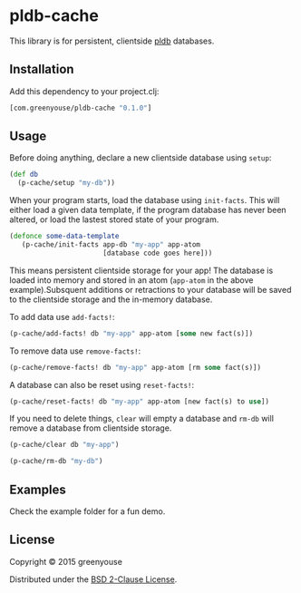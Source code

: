 # pldb-cache

This library is for persistent, clientside
[pldb](https://github.com/clojure/core.logic) databases.

## Installation

Add this dependency to your project.clj:
```clj
[com.greenyouse/pldb-cache "0.1.0"]
```

## Usage

Before doing anything, declare a new clientside database using `setup`:

```clj
(def db
  (p-cache/setup "my-db"))
```

When your program starts, load the database using `init-facts`. This
will either load a given data template, if the  program database has
never been altered, or load the lastest stored state of your program. 

```clj
(defonce some-data-template
   (p-cache/init-facts app-db "my-app" app-atom
                       [database code goes here]))
```

This means persistent clientside storage for your app! The database is
loaded into memory and stored in an atom (`app-atom` in the above
example).Subsquent additions or retractions to your database will be
saved to the clientside storage and the in-memory database.

To add data use `add-facts!`:

```clj
(p-cache/add-facts! db "my-app" app-atom [some new fact(s)])
```

To remove data use `remove-facts!`:

```clj
(p-cache/remove-facts! db "my-app" app-atom [rm some fact(s)])
```

A database can also be reset using `reset-facts!`:

```clj
(p-cache/reset-facts! db "my-app" app-atom [new fact(s) to use])
```

If you need to delete things, `clear` will empty a database and `rm-db`
will remove a database from clientside storage.

```clj
(p-cache/clear db "my-app")

(p-cache/rm-db "my-db")
```

## Examples

Check the example folder for a fun demo.


## License

Copyright © 2015 greenyouse

Distributed under the [BSD 2-Clause License](http://www.opensource.org/licenses/BSD-2-Clause).
